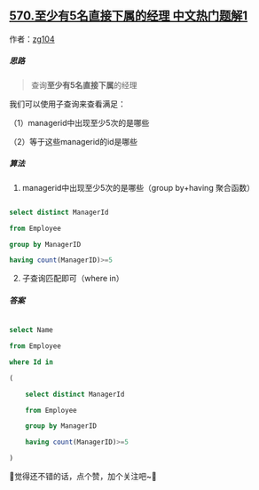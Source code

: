 ## [570.至少有5名直接下属的经理 中文热门题解1](https://leetcode.cn/problems/managers-with-at-least-5-direct-reports/solutions/100000/by-zg104-vp2a)

作者：[zg104](https://leetcode.cn/u/zg104)

##### 思路

> 查询**至少有5名直接下属**的经理

我们可以使用子查询来查看满足：

（1）managerid中出现至少5次的是哪些

（2）等于这些managerid的id是哪些

##### 算法

1. managerid中出现至少5次的是哪些（group by+having 聚合函数）

```sql
select distinct ManagerId
from Employee
group by ManagerID
having count(ManagerID)>=5
```

2. 子查询匹配即可（where in）

##### 答案

```sql
select Name 
from Employee
where Id in
(
    select distinct ManagerId
    from Employee
    group by ManagerID
    having count(ManagerID)>=5
)
```

🥰觉得还不错的话，点个赞，加个关注吧~🥰